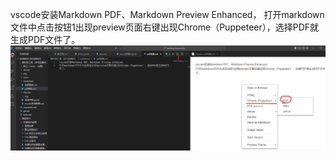 vscode安装Markdown PDF、Markdown Preview Enhanced，
打开markdown文件中点击按钮1出现preview页面右键出现Chrome（Puppeteer），选择PDF就生成PDF文件了。
![](img/md0.png)